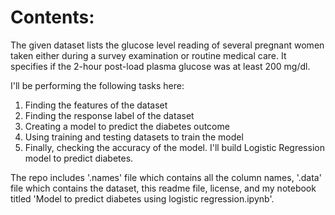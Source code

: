 # Contents:

The given dataset lists the glucose level reading of several pregnant women taken either during a survey examination or routine medical care. It specifies if the 2-hour post-load plasma glucose was at least 200 mg/dl.

I'll be performing the following tasks here:
1. Finding the features of the dataset
2. Finding the response label of the dataset
3. Creating a model to predict the diabetes outcome
4. Using training and testing datasets to train the model
5. Finally, checking the accuracy of the model.
I'll build Logistic Regression model to predict diabetes.

The repo includes '.names' file which contains all the column names, '.data' file which contains the dataset, this readme file, license, and my notebook titled 'Model to predict diabetes using logistic regression.ipynb'.